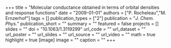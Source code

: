 +++
title = "Molecular conductance obtained in terms of orbital densities and response functions"
date = "2009-01-01"
authors = ["P. Rocheleau","M. Ernzerhof"]
tags = []
publication_types = ["2"]
publication = "_J. Chem. Phys._"
publication_short = ""
summary = ""
featured = false
projects = []
slides = ""
doi = "10.1063/1.3119299"
url_code = ""
url_dataset = ""
url_poster = ""
url_slides = ""
url_source = ""
url_video = ""
math = true
highlight = true
[image]
image = ""
caption = ""
+++

